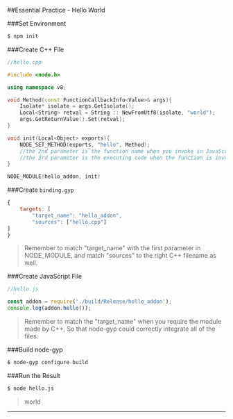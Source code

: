##Essential Practice - Hello World

###Set Environment

```bash
$ npm init
```

###Create C++ File

```cpp
//hello.cpp

#include <node.h>

using namespace v8;

void Method(const FunctionCallbackInfo<Value>& args){
	Isolate* isolate = args.GetIsolate();
	Local<String> retval = String :: NewFromUtf8(isolate, "world");
	args.GetReturnValue().Set(retval);
}

void init(Local<Object> exports){
	NODE_SET_METHOD(exports, "hello", Method); 
	//the 2nd parameter is the function name when you invoke in JavaScript file
	//the 3rd parameter is the executing code when the function is invoked
}

NODE_MODULE(hello_addon, init)
```

###Create `binding.gyp`
```javascript
{
	targets: [
	    "target_name": "hello_addon",
	    "sources": ["hello.cpp"]
]
}
```
> Remember to match "target_name" with the first parameter in NODE_MODULE, 
> and match "sources" to the right C++ filename as well.

###Create JavaScript File

```javascript
//hello.js

const addon = require('./build/Release/hello_addon');
console.log(addon.hello());
```

> Remember to match the "target_name" when you require the module made by C++,
> So that node-gyp could correctly integrate all of the files.

###Build node-gyp

```bash
$ node-gyp configure build
```

###Run the Result

```bash
$ node hello.js
```
>world

---
